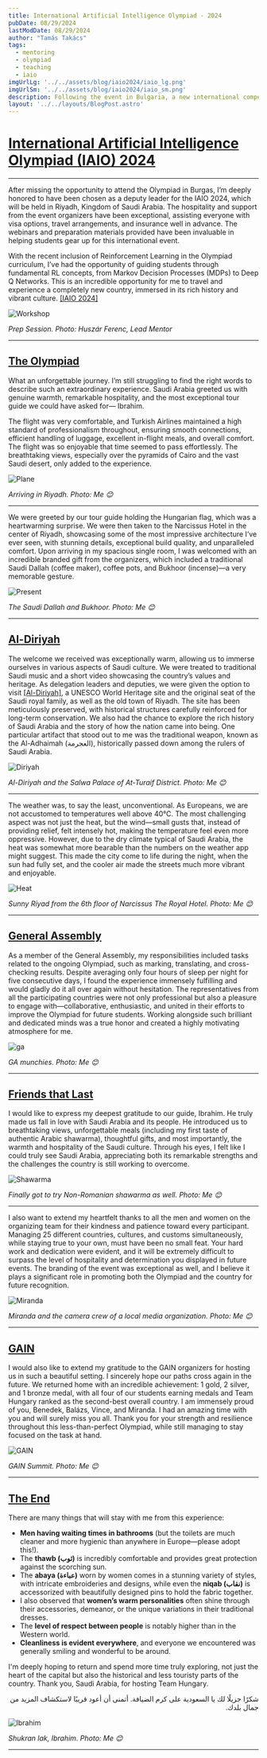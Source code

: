 ```yaml
---
title: International Artificial Intelligence Olympiad - 2024
pubDate: 08/29/2024
lastModDate: 08/29/2024
author: "Tamás Takács"
tags:
  - mentoring
  - olympiad
  - teaching
  - iaio
imgUrlLg: '../../assets/blog/iaio2024/iaio_lg.png'
imgUrlSm: '../../assets/blog/iaio2024/iaio_sm.png'
description: Following the event in Bulgaria, a new international competition emerged, hosted by the Kingdom of Saudi Arabia. As new participants, we were welcomed with the same remarkable generosity as in the previous event. While the competition topics largely remained the same, math problems and reinforcement learning were added. The event is taking place in Riyadh, the capital of Saudi Arabia and one of the country’s most advanced financial hubs.                                                    
layout: '../../layouts/BlogPost.astro'
---
```


# <u>International Artificial Intelligence Olympiad (IAIO) 2024</u>

<hr class="border-1 border-t border-tcotta dark:border-dark-tcotta my-0" />

After missing the opportunity to attend the Olympiad in Burgas, I’m deeply honored to have been chosen as a <span class="font-extrabold">deputy leader</span> for the IAIO 2024, which will be held in <span class="font-extrabold">Riyadh, Kingdom of Saudi Arabia</span>. The hospitality and support from the event organizers have been exceptional, assisting everyone with visa options, travel arrangements, and insurance well in advance. The webinars and preparation materials provided have been invaluable in helping students gear up for this international event.

With the recent inclusion of Reinforcement Learning in the Olympiad curriculum, I’ve had the opportunity of guiding students through fundamental RL concepts, from Markov Decision Processes (MDPs) to Deep Q Networks. <span class="font-extrabold">This is an incredible opportunity for me to travel and experience a completely new country, immersed in its rich history and vibrant culture.</span> [<span class="font-extrabold text-tcotta dark:text-dark-tcotta ">[IAIO 2024]</span>](https://www.iaio-official.org/)

<div class="flex justify-center">
  <img src="workshop.jpg" alt="Workshop" />
</div>

*Prep Session. Photo: <span class="font-extrabold">Huszár Ferenc, Lead Mentor</span>*

<hr class="border-1 border-t border-tcotta dark:border-dark-tcotta my-0" />

## <u>The Olympiad</u>

What an unforgettable journey. I’m still struggling to find the right words to describe such an  <span class="font-extrabold">extraordinary experience</span>. Saudi Arabia greeted us with genuine warmth, remarkable hospitality, and the most exceptional tour guide we could have asked for— <span class="font-extrabold text-tcotta dark:text-dark-tcotta">Ibrahim</span>.

The flight was very comfortable, and Turkish Airlines maintained a <span class="font-extrabold">high standard of professionalism throughout</span>, ensuring smooth connections, efficient handling of luggage, excellent in-flight meals, and overall comfort. The flight was so enjoyable that time seemed to pass effortlessly. The breathtaking views, especially over the pyramids of Cairo and the vast Saudi desert, only added to the experience.

<div class="flex justify-center">
  <img src="plane.jpg" alt="Plane" />
</div>

*Arriving in Riyadh. Photo: <span class="font-extrabold">Me 😊</span>*

<hr class="border-1 border-t border-tcotta dark:border-dark-tcotta my-0" />

We were greeted by our tour guide holding the Hungarian flag, which was a heartwarming surprise. We were then taken to the <span class="font-extrabold text-tcotta dark:text-dark-tcotta">Narcissus Hotel</span> in the center of Riyadh, showcasing some of the most impressive architecture I’ve ever seen, with stunning details, exceptional build quality, and unparalleled comfort. Upon arriving in my spacious single room, I was welcomed with an <span class="font-extrabold">incredible branded gift from the organizers</span>, which included a traditional Saudi Dallah (coffee maker), coffee pots, and Bukhoor (incense)—a very memorable gesture.


<div class="flex justify-center">
  <img src="present.JPG" alt="Present" />
</div>

*The Saudi Dallah and Bukhoor. Photo: <span class="font-extrabold">Me 😊</span>*

<hr class="border-1 border-t border-tcotta dark:border-dark-tcotta my-0" />

## <u>Al-Diriyah</u>

The welcome we received was exceptionally warm, allowing us to immerse ourselves in various aspects of Saudi culture. We were treated to <span class="font-extrabold">traditional Saudi music </span>and a short video showcasing the country’s values and heritage. As delegation leaders and deputies, we were given the option to visit </span> [<span class="font-extrabold text-tcotta dark:text-dark-tcotta">[Al-Diriyah]</span>](https://en.wikipedia.org/wiki/Diriyah), a UNESCO World Heritage site and the original seat of the Saudi royal family, as well as the old town of Riyadh. The site has been meticulously preserved, with historical structures carefully reinforced for long-term conservation. We also had the chance to explore the rich history of Saudi Arabia and the story of how the nation came into being. One particular artifact that stood out to me was the traditional weapon, known as the <span class="font-extrabold">Al-Adhaimah</span> (العجرمة), historically passed down among the rulers of Saudi Arabia.

<div class="flex justify-center">
  <img src="diriyah.jpg" alt="Diriyah" />
</div>

*Al-Diriyah and the Salwa Palace of At-Turaif District. Photo: <span class="font-extrabold">Me 😊</span>*

<hr class="border-1 border-t border-tcotta dark:border-dark-tcotta my-0" />

The weather was, to say the least, unconventional. As Europeans, we are not accustomed to temperatures well above 40°C. The most challenging aspect was not just the heat, but the <span class="font-extrabold">wind—small gusts</span> that, instead of providing relief, felt intensely hot, making the temperature feel even more oppressive. However, due to the dry climate typical of Saudi Arabia, the heat was somewhat more bearable than the numbers on the weather app might suggest. This <span class="font-extrabold">made the city come to life during the night</span>, when the sun had fully set, and the cooler air made the streets much more vibrant and enjoyable.


<div class="flex justify-center">
  <img src="heat.jpg" alt="Heat" />
</div>

*Sunny Riyad from the 6th floor of Narcissus The Royal Hotel. Photo: <span class="font-extrabold">Me 😊</span>*

<hr class="border-1 border-t border-tcotta dark:border-dark-tcotta my-0" />

## <u>General Assembly</u>

As a member of the General Assembly, my responsibilities included tasks related to the ongoing Olympiad, such as marking, translating, and cross-checking results. Despite averaging only four hours of sleep per night for five consecutive days, I found the experience <span class="font-extrabold">immensely fulfilling and would gladly do it all over again</span> without hesitation. The representatives from all the participating countries were not only professional but also a pleasure to engage with—collaborative, enthusiastic, and united in their efforts to improve the Olympiad for future students. Working alongside such brilliant and dedicated minds was a true honor and created a highly motivating atmosphere for me.

<div class="flex justify-center">
  <img src="ga.jpg" alt="ga" />
</div>

*GA munchies. Photo: <span class="font-extrabold">Me 😊</span>*

<hr class="border-1 border-t border-tcotta dark:border-dark-tcotta my-0" />

## <u>Friends that Last</u>

I would like to express my deepest gratitude to our guide, <span class="font-extrabold text-tcotta dark:text-dark-tcotta">Ibrahim</span>. He truly made us fall in love with Saudi Arabia and its people. He introduced us to breathtaking views, unforgettable meals (including my first taste of authentic Arabic <span class="font-extrabold">shawarma</span>), thoughtful gifts, and most importantly, the warmth and hospitality of the Saudi culture. Through his eyes, I felt like I could truly see Saudi Arabia, appreciating both its remarkable strengths and the challenges the country is still working to overcome.

<div class="flex justify-center">
  <img src="shawarma.jpg" alt="Shawarma" />
</div>

*Finally got to try Non-Romanian shawarma as well. Photo: <span class="font-extrabold">Me 😊</span>*

<hr class="border-1 border-t border-tcotta dark:border-dark-tcotta my-0" />

I also want to extend my heartfelt thanks to <span class="font-extrabold">all the men and women on the organizing team</span> for their kindness and patience toward every participant. Managing 25 different countries, cultures, and customs simultaneously, while staying true to your own, must have been no small feat. Your hard work and dedication were evident, and it will be extremely difficult to surpass the level of hospitality and determination you displayed in future events. The branding of the event was exceptional as well, and I believe it plays a significant role in promoting both the Olympiad and the country for future recognition.

<div class="flex justify-center">
  <img src="miranda.jpg" alt="Miranda" />
</div>

*Miranda and the camera crew of a local media organization. Photo: <span class="font-extrabold">Me 😊</span>*

<hr class="border-1 border-t border-tcotta dark:border-dark-tcotta my-0" />

## <u>GAIN</u>

I would also like to extend my gratitude to the <span class="font-extrabold text-tcotta dark:text-dark-tcotta">GAIN organizers</span> for hosting us in such a beautiful setting. I sincerely hope our paths cross again in the future. We returned home with an incredible achievement: 1 gold, 2 silver, and 1 bronze medal, with all four of our students earning medals and Team Hungary ranked as the second-best overall country. I am immensely proud of you, <span class="font-extrabold text-tcotta dark:text-dark-tcotta">Benedek, Balázs, Vince, and Miranda</span>. I had an amazing time with you and will surely miss you all. Thank you for your strength and resilience throughout this less-than-perfect Olympiad, while still managing to stay focused on the task at hand.

<div class="flex justify-center">
  <img src="gain.jpg" alt="GAIN" />
</div>

*GAIN Summit. Photo: <span class="font-extrabold">Me 😊</span>*

<hr class="border-1 border-t border-tcotta dark:border-dark-tcotta my-0" />

## <u>The End</u>

There are many things that will stay with me from this experience:

- **Men having waiting times in bathrooms** (but the toilets are much cleaner and more hygienic than anywhere in Europe—please adopt this!).
- The **thawb (ثوب)** is incredibly comfortable and provides great protection against the scorching sun.
- The **abaya (عباءة)** worn by women comes in a stunning variety of styles, with intricate embroideries and designs, while even the **niqab (نقاب)** is accessorized with beautifully designed pins to hold the fabric together.
- I also observed that **women’s warm personalities** often shine through their accessories, demeanor, or the unique variations in their traditional dresses.
- The **level of respect between people** is notably higher than in the Western world.
- **Cleanliness is evident everywhere**, and everyone we encountered was generally smiling and wonderful to be around.

I'm deeply hoping to return and spend more time truly exploring, not just the heart of the capital but also the historical and less touristy parts of the country. <span class="font-extrabold text-tcotta dark:text-dark-tcotta">Thank you, Saudi Arabia, for hosting Team Hungary</span>.

<p style="text-align: right; direction: rtl;">
    شكرًا جزيلًا لك يا السعودية على كرم الضيافة. أتمنى أن أعود قريبًا لاستكشاف المزيد من جمال بلدك.
</p>

<div class="flex justify-center">
  <img src="ibi.jpg" alt="Ibrahim" />
</div>


*Shukran lak, Ibrahim. Photo: <span class="font-extrabold">Me 😊</span>*

<hr class="border-1 border-t border-tcotta dark:border-dark-tcotta my-0" />

